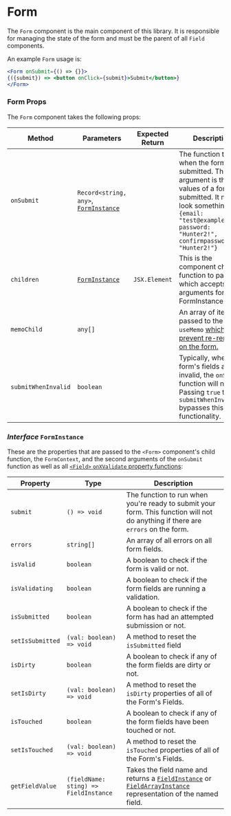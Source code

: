 # Form

The `Form` component is the main component of this library. It is responsible for managing the state of the form and
must be the parent of all `Field` components.

An example `Form` usage is:

```jsx
<Form onSubmit={() => {}}>
{({submit}) => <button onClick={submit}>Submit</button>}
</Form>
```

### Form Props

The `Form` component takes the following props:

| Method              | Parameters                                                   | Expected Return | Description                                                  |
| ------------------- | ------------------------------------------------------------ | --------------- | ------------------------------------------------------------ |
| `onSubmit`          | `Record<string, any>`, [`FormInstance`](#interface-forminstance) |                 | The function to call when the form is submitted. The first argument is the values of a form submitted. It might look something like:<br />`{email: "test@example.com", password: "Hunter2!", confirmpassword: "Hunter2!"}` |
| `children`          | [`FormInstance`](#interface-forminstance)                    | `JSX.Element`   | This is the component child function to pass, which accepts the arguments for FormInstance. |
| `memoChild`         | `any[]`                                                      |                 | An array of items passed to the inner `useMemo` [which helps prevent re-renders on the form.](/guides/performance-optimizations) |
| `submitWhenInvalid` | `boolean`                                                    |                 | Typically, when a form's fields are invalid, the `onSubmit` function will not run. Passing `true` to `submitWhenInvalid` bypasses this functionality. |

### _Interface_ `FormInstance`

These are the properties that are passed to the `<Form>` component's child function, the `FormContext`, and the second arguments of the `onSubmit` function as well as all [`<Field>` `onXValidate` property functions](/reference/field#field-props):


| Property         | Type                     | Description                                                                                                                                                               |
| ---------------- | ------------------------ |---------------------------------------------------------------------------------------------------------------------------------------------------------------------------|
| `submit`         | `() => void`             | The function to run when you're ready to submit your form. This function will not do anything if there are `errors` on the form.                                          |
| `errors`         | `string[]`               | An array of all errors on all form fields.                                                                                                                                |
| `isValid`        | `boolean`                | A boolean to check if the form is valid or not.                                                                                                                           |
| `isValidating`   | `boolean`                | A boolean to check if the form fields are running a validation.                                                                                                    |
| `isSubmitted`    | `boolean`                | A boolean to check if the form has had an attempted submission or not.                                                                                                    |
| `setIsSubmitted` | `(val: boolean) => void` | A method to reset the `isSubmitted` field                                                                                                                                 |
| `isDirty`        | `boolean`                | A boolean to check if any of the form fields are dirty or not.                                                                                                            |
| `setIsDirty`     | `(val: boolean) => void` | A method to reset the `isDirty` properties of all of the Form's Fields.                                                                                                   |
| `isTouched`      | `boolean`                | A boolean to check if any of the form fields have been touched or not.                                                                                                    |
| `setIsTouched`   | `(val: boolean) => void` | A method to reset the `isTouched` properties of all of the Form's Fields.                                                                                                                                    |
| `getFieldValue`  | `(fieldName: sting) => FieldInstance` | Takes the field name and returns a [`FieldInstance`](/reference/field#interface-fieldinstance) or [`FieldArrayInstance`](/reference/array#interface-fieldarrayinstance) representation of the named field. |

